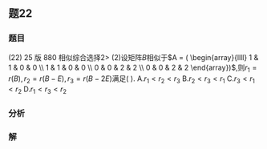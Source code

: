 ## 题22
### 题目
(22) 25 版 880 相似综合选择$2 >$
(2)设矩阵$B$相似于$A = ( \begin{array}{llll} 1 & 1 & 0 & 0 \\  1 & 1 & 0 & 0 \\  0 & 0 & 2 & 2 \\  0 & 0 & 2 & 2 \end{array})$,则$r_1 = r(B) ,r_2 = r(B - E) ,r_3 = r(B - 2E)$满足( ).
A.$r_1 < r_2 < r_3$ B.$r_2 < r_3 < r_1$
C.$r_3 < r_1 < r_2$ D.$r_1 < r_3 < r_2$
### 分析

### 解